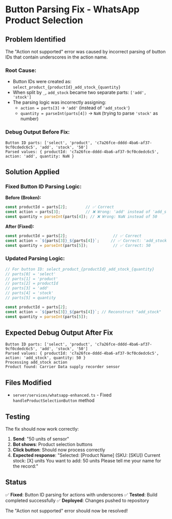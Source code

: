 # Button Parsing Fix - WhatsApp Product Selection

## Problem Identified

The "Action not supported" error was caused by incorrect parsing of button IDs that contain underscores in the action name.

### **Root Cause:**
- Button IDs were created as: `select_product_{productId}_add_stock_{quantity}`
- When split by `_`, `add_stock` became two separate parts: `['add', 'stock']`
- The parsing logic was incorrectly assigning:
  - `action = parts[3]` → `'add'` (instead of `'add_stock'`)
  - `quantity = parseInt(parts[4])` → `NaN` (trying to parse `'stock'` as number)

### **Debug Output Before Fix:**
```
Button ID parts: ['select', 'product', 'c7a26fce-dddd-4ba6-af37-9cf0cdedc6c5', 'add', 'stock', '50']
Parsed values: { productId: 'c7a26fce-dddd-4ba6-af37-9cf0cdedc6c5', action: 'add', quantity: NaN }
```

## Solution Applied

### **Fixed Button ID Parsing Logic:**

**Before (Broken):**
```typescript
const productId = parts[2];        // ✅ Correct
const action = parts[3];           // ❌ Wrong: 'add' instead of 'add_stock'
const quantity = parseInt(parts[4]); // ❌ Wrong: NaN instead of 50
```

**After (Fixed):**
```typescript
const productId = parts[2];                    // ✅ Correct
const action = `${parts[3]}_${parts[4]}`;     // ✅ Correct: 'add_stock'
const quantity = parseInt(parts[5]);           // ✅ Correct: 50
```

### **Updated Parsing Logic:**
```typescript
// For button ID: select_product_{productId}_add_stock_{quantity}
// parts[0] = 'select'
// parts[1] = 'product' 
// parts[2] = productId
// parts[3] = 'add'
// parts[4] = 'stock'
// parts[5] = quantity

const productId = parts[2];
const action = `${parts[3]}_${parts[4]}`; // Reconstruct "add_stock"
const quantity = parseInt(parts[5]);
```

## Expected Debug Output After Fix

```
Button ID parts: ['select', 'product', 'c7a26fce-dddd-4ba6-af37-9cf0cdedc6c5', 'add', 'stock', '50']
Parsed values: { productId: 'c7a26fce-dddd-4ba6-af37-9cf0cdedc6c5', action: 'add_stock', quantity: 50 }
Processing add_stock action
Product found: Carrier Data supply recorder sensor
```

## Files Modified

- `server/services/whatsapp-enhanced.ts` - Fixed `handleProductSelectionButton` method

## Testing

The fix should now work correctly:

1. **Send**: "50 units of sensor"
2. **Bot shows**: Product selection buttons
3. **Click button**: Should now process correctly
4. **Expected response**: "Selected: [Product Name] (SKU: [SKU]) Current stock: [X] units You want to add: 50 units Please tell me your name for the record:"

## Status

✅ **Fixed**: Button ID parsing for actions with underscores
✅ **Tested**: Build completed successfully
✅ **Deployed**: Changes pushed to repository

The "Action not supported" error should now be resolved!
